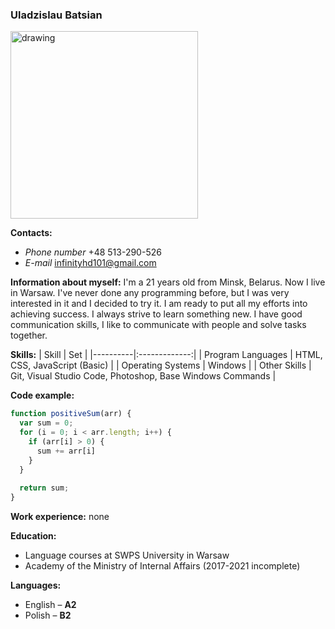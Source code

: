 ### Uladzislau Batsian 

<img src="https://drive.google.com/uc?export=view&id=1fQjwM3HYXLfLLHPjeC2scEqQgi16jwCY" alt="drawing" width="300"/>

**Contacts:**
* *Phone number* +48 513-290-526 
* *E-mail* infinityhd101@gmail.com

**Information about myself:** I'm a 21 years old  from Minsk, Belarus. Now I live in Warsaw. I've never done any programming before, but I was very interested in it and I decided to try it. I am ready to put all my efforts into achieving success. I always strive to learn something new. I have good communication skills, I like to communicate with people and solve tasks together.

**Skills:**
| Skill   |      Set      |
|----------|:-------------:|
| Program Languages |  HTML, CSS, JavaScript (Basic) |
| Operating Systems |    Windows   |
| Other Skills | Git, Visual Studio Code, Photoshop, Base Windows Commands |

**Code example:**
```javascript
function positiveSum(arr) {
  var sum = 0;
  for (i = 0; i < arr.length; i++) {
    if (arr[i] > 0) {
      sum += arr[i]
    }
  }
  
  return sum;
}
```

**Work experience:** none

**Education:** 
* Language courses at SWPS University in Warsaw
* Academy of the Ministry of Internal Affairs (2017-2021 incomplete)

**Languages:**
* English &ndash; **A2**
* Polish &ndash; **B2**